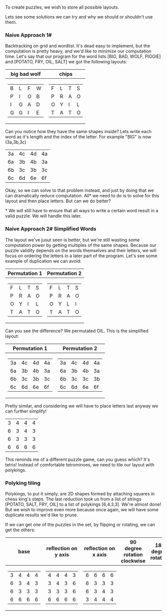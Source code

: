 To create puzzles, we wish to store all possible layouts. 

Lets see some solutions we can try and why we should or shouldn't use them.

### Naive Approach 1#
Backtracking on grid and wordlist. 
It's dead easy to implement, but the computation is pretty heavy, and we'd like to minimize our computation time. Let's say that our program for the word lists [BIG, BAD, WOLF, PIGGIE] and [POTATO, FRY, OIL, SALT] we got the following layouts:

|big bad wolf|chips|
|--|--|
|<table><tr>    <td>B</td>  <td>L</td>   <td>F</td>   <td>W</td>   </tr>                   <tr>    <td>P</td>   <td>I</td>   <td>O</td>  <td>B</td>   </tr>               <tr>    <td>I</td>   <td>G</td>   <td>A</td>   <td>D</td>  </tr>       <tr>    <td>G</td>   <td>G</td>   <td>I</td>   <td>E</td>  </tr></table>       |       <table><tr>    <td>F</td>  <td>L</td>   <td>T</td>   <td>S</td>   </tr>                   <tr>    <td>P</td>   <td>R</td>   <td>A</td>  <td>O</td>   </tr>               <tr>    <td>O</td>   <td>Y</td>   <td>I</td>   <td>L</td>  </tr>       <tr>    <td>T</td>   <td>A</td>   <td>T</td>   <td>O</td>  </tr></table>|

Can you notice how they have the same shapes inside? Lets write each word as it's length and the index of the letter. For example "BIG" is now (3a,3b,3c)

<table><tr>    <td>3a</td>  <td>4c</td>   <td> 4d</td>   <td>4a</td>   </tr>                   <tr>    <td>6a</td>   <td>3b</td>   <td>4b</td>  <td>3a</td>   </tr>               <tr>    <td>6b</td>   <td>3c</td>   <td>3b</td>   <td>3c</td>  </tr>       <tr>    <td>6c</td>   <td>6d</td>   <td>6e</td>   <td>6f</td>  </tr></table>

Okay, so we can solve to that problem instead, and just by doing that we can dramatically reduce computation. All* we need to do is to solve for this layout and then place letters. But can we do better?

\* We will still have to ensure that all ways to write a certain word result in a valid puzzle. We will handle this later.

### Naive Approach 2# Simplified Words

The layout we've jusut seen is better, but we're still wasting some computation power by getting multiples of the same shapes. Because our puzzle validity depends on the words themselves and their letters, we will focus on ordering the letters in a later part of the program. Let's see some example of duplication we can avoid:

|Permutation 1|Permutation 2|
|--|--|
|       <table><tr>    <td>F</td>  <td>L</td>   <td>T</td>   <td>S</td>   </tr>                   <tr>    <td>P</td>   <td>R</td>   <td>A</td>  <td>O</td>   </tr>               <tr>    <td>O</td>   <td>Y</td>   <td>I</td>   <td>L</td>  </tr>       <tr>    <td>T</td>   <td>A</td>   <td>T</td>   <td>O</td>  </tr></table>|       <table><tr>    <td>F</td>  <td>L</td>   <td>T</td>   <td>S</td>   </tr>                   <tr>    <td>P</td>   <td>R</td>   <td>A</td>  <td>O</td>   </tr>               <tr>    <td>O</td>   <td>Y</td>   <td>L</td>   <td>I</td>  </tr>       <tr>    <td>T</td>   <td>A</td>   <td>T</td>   <td>O</td>  </tr></table>|

Can you see the difference? We permutated OIL. This is the simplified layout:

|Permutation 1|Permutation 2|
|--|--|
|<table><tr>    <td>3a</td>  <td>4c</td>   <td> 4d</td>   <td>4a</td>   </tr>                   <tr>    <td>6a</td>   <td>3b</td>   <td>4b</td>  <td>3a</td>   </tr>               <tr>    <td>6b</td>   <td>3c</td>   <td>3b</td>   <td>3c</td>  </tr>       <tr>    <td>6c</td>   <td>6d</td>   <td>6e</td>   <td>6f</td>  </tr></table>| <table><tr>    <td>3a</td>  <td>4c</td>   <td> 4d</td>   <td>4a</td>   </tr>                   <tr>    <td>6a</td>   <td>3b</td>   <td>4b</td>  <td>3a</td>   </tr>               <tr>    <td>6b</td>   <td>3c</td>   <td>3c</td>   <td>3b</td>  </tr>       <tr>    <td>6c</td>   <td>6d</td>   <td>6e</td>   <td>6f</td>  </tr></table>|

Pretty similar, and considering we will have to place letters last anyway we can further simplify!

<table><tr>    <td>3</td>  <td>4</td>   <td> 4</td>   <td>4</td>   </tr>                   <tr>    <td>6</td>   <td>3</td>   <td>4</td>  <td>3</td>   </tr>               <tr>    <td>6</td>   <td>3</td>   <td>3</td>   <td>3</td>  </tr>       <tr>    <td>6</td>   <td>6</td>   <td>6</td>   <td>6</td>  </tr></table>

This reminds me of a different puzzle game, can you guess which? It's tetris!
Instead of comfortable tetrominoes, we need to tile our layout with polykings.


### Polyking tiling
Polykings, to put it simply, are 2D shapes formed by attaching squares in chess king's steps.
The last reduction took us from a list of strings [POTATO, SALT, FRY, OIL] to a list of polykings [6,4,3,3]. We're almost done! But we wish to improve even more because once again, we will have some duplicate results we'd like to prune.

If we can get one of the puzzles in the set, by flipping or rotating, we can get the others:

|base|reflection on y axis|reflection on x axis|90 degree rotation clockwise|180 degree rotation||||
|--|--|--|--|--|--|--|--|
|<table><tr>    <td>3</td>  <td>4</td>   <td> 4</td>   <td>4</td>   </tr>                   <tr>    <td>6</td>   <td>3</td>   <td>4</td>  <td>3</td>   </tr>               <tr>    <td>6</td>   <td>3</td>   <td>3</td>   <td>3</td>  </tr>       <tr>    <td>6</td>   <td>6</td>   <td>6</td>   <td>6</td>  </tr></table>|<table><tr>    <td>4</td>  <td>4</td>   <td> 4</td>   <td>3</td>   </tr>                   <tr>    <td>3</td>   <td>4</td>   <td>3</td>  <td>6</td>   </tr>               <tr>    <td>3</td>   <td>3</td>   <td>3</td>   <td>6</td>  </tr>       <tr>    <td>6</td>   <td>6</td>   <td>6</td>   <td>6</td>  </tr></table>|           <table>   <tr>    <td>6</td>   <td>6</td>   <td>6</td>   <td>6</td>  </tr>   <tr>    <td>6</td>   <td>3</td>   <td>3</td>   <td>3</td>  </tr> <tr>    <td>6</td>   <td>3</td>   <td>4</td>  <td>3</td>   </tr>     <tr>    <td>3</td>  <td>4</td>   <td> 4</td>   <td>4</td>   </tr> </table>|      |||||



